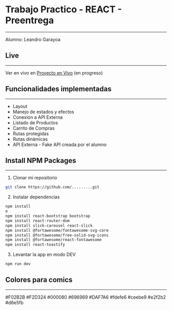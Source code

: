 # Trabajo Practico - REACT - Preentrega 
---
Alumno: Leandro Garayoa

## Live
---
Ver en vivo en [Proyecto en Vivo]() (en progreso)

## Funcionalidades implementadas
---
- Layout
- Manejo de estados y efectos
- Conexion a API Externa
- Listado de Productos
- Carrito de Compras
- Rutas protegidas
- Rutas dinámicas
- API Externa - Fake API creada por el alumno

## Install NPM Packages
---

1. Clonar mi repositorio
```bash
git clone https://github.com/.........git
```

2. Instalar dependencias
```bash
npm install 
o
npm install react-bootstrap bootstrap
npm install react-router-dom
npm install slick-carousel react-slick
npm install @fortawesome/fontawesome-svg-core
npm install @fortawesome/free-solid-svg-icons
npm install @fortawesome/react-fontawesome
npm install react-toastify
```

3. Levantar la app en modo DEV

```bash
npm run dev
```

## Colores para comics
---
#F02B2B
#F2D324
#000080
#696969
#DAF7A6
#fdefe6
#ceebe9
#e2f2b2
#d6e5fb